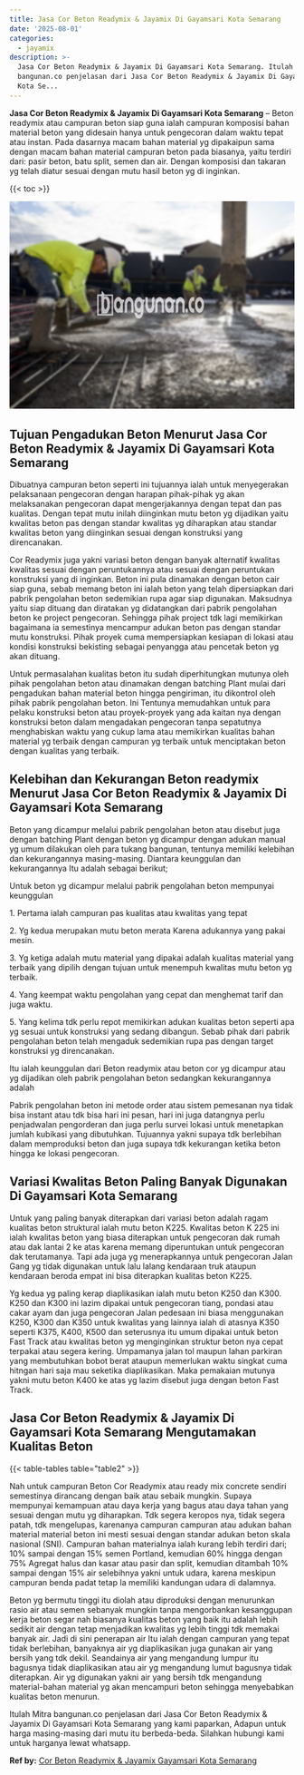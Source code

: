 ```yaml
---
title: Jasa Cor Beton Readymix & Jayamix Di Gayamsari Kota Semarang
date: '2025-08-01'
categories:
  - jayamix
description: >-
  Jasa Cor Beton Readymix & Jayamix Di Gayamsari Kota Semarang. Itulah Mitra
  bangunan.co penjelasan dari Jasa Cor Beton Readymix & Jayamix Di Gayamsari
  Kota Se...
---
```


**Jasa Cor Beton Readymix & Jayamix Di Gayamsari Kota Semarang** – Beton readymix atau campuran beton siap guna ialah campuran komposisi bahan material beton yang didesain hanya untuk pengecoran dalam waktu tepat atau instan. Pada dasarnya macam bahan material yg dipakaipun sama dengan macam bahan material campuran beton pada biasanya, yaitu terdiri dari: pasir beton, batu split, semen dan air. Dengan komposisi dan takaran yg telah diatur sesuai dengan mutu hasil beton yg di inginkan.

{{< toc >}}

![Jasa Cor Beton Readymix & Jayamix Di Gayamsari Kota Semarang](/images/jasa-cor-readymix-39.png)

## Tujuan Pengadukan Beton Menurut Jasa Cor Beton Readymix & Jayamix Di Gayamsari Kota Semarang

Dibuatnya campuran beton seperti ini tujuannya ialah untuk menyegerakan pelaksanaan pengecoran dengan harapan pihak-pihak yg akan melaksanakan pengecoran dapat mengerjakannya dengan tepat dan pas kualitas. Dengan tepat mutu inilah diinginkan mutu beton yg dijadikan yaitu kwalitas beton pas dengan standar kwalitas yg diharapkan atau standar kwalitas beton yang diinginkan sesuai dengan konstruksi yang direncanakan.

Cor Readymix juga yakni variasi beton dengan banyak alternatif kwalitas kwalitas sesuai dengan peruntukannya atau sesuai dengan peruntukan konstruksi yang di inginkan. Beton ini pula dinamakan dengan beton cair siap guna, sebab memang beton ini ialah beton yang telah dipersiapkan dari pabrik pengolahan beton sedemikian rupa agar siap digunakan. Maksudnya yaitu siap dituang dan diratakan yg didatangkan dari pabrik pengolahan beton ke project pengecoran. Sehingga pihak project tdk lagi memikirkan bagaimana ia semestinya mencampur adukan beton pas dengan standar mutu konstruksi. Pihak proyek cuma mempersiapkan kesiapan di lokasi atau kondisi konstruksi bekisting sebagai penyangga atau pencetak beton yg akan dituang.

Untuk permasalahan kualitas beton itu sudah diperhitungkan mutunya oleh pihak pengolahan beton atau dinamakan dengan batching Plant mulai dari pengadukan bahan material beton hingga pengiriman, itu dikontrol oleh pihak pabrik pengolahan beton. Ini Tentunya memudahkan untuk para pelaku konstruksi beton atau proyek-proyek yang ada kaitan nya dengan konstruksi beton dalam mengadakan pengecoran tanpa sepatutnya menghabiskan waktu yang cukup lama atau memikirkan kualitas bahan material yg terbaik dengan campuran yg terbaik untuk menciptakan beton dengan kualitas yang terbaik.

## Kelebihan dan Kekurangan Beton readymix Menurut Jasa Cor Beton Readymix & Jayamix Di Gayamsari Kota Semarang

Beton yang dicampur melalui pabrik pengolahan beton atau disebut juga dengan batching Plant dengan beton yg dicampur dengan adukan manual yg umum dilakukan oleh para tukang bangunan, tentunya memiliki kelebihan dan kekurangannya masing-masing. Diantara keunggulan dan kekurangannya Itu adalah sebagai berikut;

Untuk beton yg dicampur melalui pabrik pengolahan beton mempunyai keunggulan

1\. Pertama ialah campuran pas kualitas atau kwalitas yang tepat

2\. Yg kedua merupakan mutu beton merata Karena adukannya yang pakai mesin.

3\. Yg ketiga adalah mutu material yang dipakai adalah kualitas material yang terbaik yang dipilih dengan tujuan untuk menempuh kwalitas mutu beton yg terbaik.

4\. Yang keempat waktu pengolahan yang cepat dan menghemat tarif dan juga waktu.

5\. Yang kelima tdk perlu repot memikirkan adukan kualitas beton seperti apa yg sesuai untuk konstruksi yang sedang dibangun. Sebab pihak dari pabrik pengolahan beton telah mengaduk sedemikian rupa pas dengan target konstruksi yg direncanakan.

Itu ialah keunggulan dari Beton readymix atau beton cor yg dicampur atau yg dijadikan oleh pabrik pengolahan beton sedangkan kekurangannya adalah

Pabrik pengolahan beton ini metode order atau sistem pemesanan nya tidak bisa instant atau tdk bisa hari ini pesan, hari ini juga datangnya perlu penjadwalan pengorderan dan juga perlu survei lokasi untuk menetapkan jumlah kubikasi yang dibutuhkan. Tujuannya yakni supaya tdk berlebihan dalam memproduksi beton dan juga supaya tdk kekurangan ketika beton hingga ke lokasi pengecoran.

## Variasi Kwalitas Beton Paling Banyak Digunakan Di Gayamsari Kota Semarang

Untuk yang paling banyak diterapkan dari variasi beton adalah ragam kualitas beton struktural ialah mutu beton K225. Kwalitas beton K 225 ini ialah kwalitas beton yang biasa diterapkan untuk pengecoran dak rumah atau dak lantai 2 ke atas karena memang diperuntukan untuk pengecoran dak terutamanya. Tapi ada juga yg menerapkannya untuk pengecoran Jalan Gang yg tidak digunakan untuk lalu lalang kendaraan truk ataupun kendaraan beroda empat ini bisa diterapkan kualitas beton K225.

Yg kedua yg paling kerap diaplikasikan ialah mutu beton K250 dan K300. K250 dan K300 ini lazim dipakai untuk pengecoran tiang, pondasi atau cakar ayam dan juga pengecoran Jalan pedesaan ini biasa menggunakan K250, K300 dan K350 untuk kwalitas yang lainnya ialah di atasnya K350 seperti K375, K400, K500 dan seterusnya itu umum dipakai untuk beton Fast Track atau kwalitas beton yg menginginkan struktur beton nya cepat terpakai atau segera kering. Umpamanya jalan tol maupun lahan parkiran yang membutuhkan bobot berat ataupun memerlukan waktu singkat cuma hitngan hari saja mau seketika diaplikasikan. Maka pemakaian mutunya yakni mutu beton K400 ke atas yg lazim disebut juga dengan beton Fast Track.

## Jasa Cor Beton Readymix & Jayamix Di Gayamsari Kota Semarang Mengutamakan Kualitas Beton

{{< table-tables table="table2" >}}

Nah untuk campuran Beton Cor Readymix atau ready mix concrete sendiri semestinya dirancang dengan baik atau sebaik mungkin. Supaya mempunyai kemampuan atau daya kerja yang bagus atau daya tahan yang sesuai dengan mutu yg diharapkan. Tdk segera keropos nya, tidak segera patah, tdk mengelupas, karenanya campuran campuran atau adukan bahan material material beton ini mesti sesuai dengan standar adukan beton skala nasional (SNI). Campuran bahan materialnya ialah kurang lebih terdiri dari; 10% sampai dengan 15% semen Portland, kemudian 60% hingga dengan 75% Agregat halus dan kasar atau pasir dan split, kemudian ditambah 10% sampai dengan 15% air selebihnya yakni untuk udara, karena meskipun campuran benda padat tetap Ia memiliki kandungan udara di dalamnya.

Beton yg bermutu tinggi itu diolah atau diproduksi dengan menurunkan rasio air atau semen sebanyak mungkin tanpa mengorbankan kesanggupan kerja beton segar nah biasanya kualitas beton yang baik itu adalah lebih sedikit air dengan tetap menjadikan kwalitas yg lebih tinggi tdk memakai banyak air. Jadi di sini penerapan air Itu ialah dengan campuran yang tepat tidak berlebihan, banyaknya air yg diaplikasikan juga gunakan air yang bersih yang tdk dekil. Seandainya air yang mengandung lumpur itu bagusnya tidak diaplikasikan atau air yg mengandung lumut bagusnya tidak diterapkan. Air yg digunakan yakni air yang bersih tdk mengandung material-bahan material yg akan mencampuri beton sehingga menyebabkan kualitas beton menurun.

Itulah Mitra bangunan.co penjelasan dari Jasa Cor Beton Readymix & Jayamix Di Gayamsari Kota Semarang yang kami paparkan, Adapun untuk harga masing-masing dari mutu itu berbeda-beda. Silahkan hubungi kami untuk harganya lewat whatsapp.

**Ref by:** [Cor Beton Readymix & Jayamix Gayamsari Kota Semarang](https://id.wikipedia.org/wiki/Cor)
